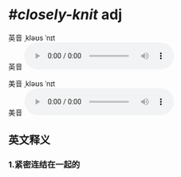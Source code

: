# ***\#closely-knit*** adj
英音 ˌkləʊs ˈnɪt  
英音
<audio src="./media/closely-knit1_AAC.aac" controls="controls"></audio>

美音 ˌkləʊs ˈnɪt  
美音
<audio src="./media/closely-knit2_AAC.aac" controls="controls"></audio>



  

英文释义
---
### 1.**紧密连结在一起的**  


